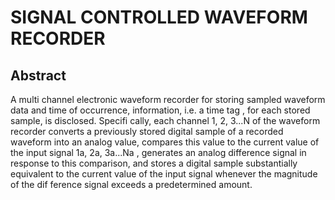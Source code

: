 # SIGNAL CONTROLLED WAVEFORM RECORDER

## Abstract
A multi channel electronic waveform recorder for storing sampled waveform data and time of occurrence, information, i.e. a time tag , for each stored sample, is disclosed. Specifi cally, each channel 1, 2, 3...N of the waveform recorder converts a previously stored digital sample of a recorded waveform into an analog value, compares this value to the current value of the input signal 1a, 2a, 3a...Na , generates an analog difference signal in response to this comparison, and stores a digital sample substantially equivalent to the current value of the input signal whenever the magnitude of the dif ference signal exceeds a predetermined amount.